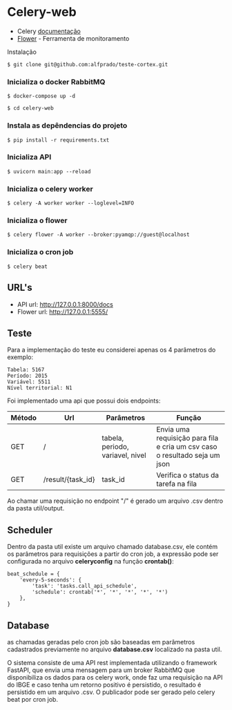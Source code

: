 # Celery-web

* Celery [documentação](https://docs.celeryproject.org/en/stable/index.html)
* [Flower](https://flower.readthedocs.io/en/latest/) - Ferramenta de monitoramento

Instalação

```$ git clone git@github.com:alfprado/teste-cortex.git```

### Inicializa o docker RabbitMQ
```$ docker-compose up -d```

```$ cd celery-web```

### Instala as depêndencias do projeto
```$ pip install -r requirements.txt```

### Inicializa API
```$ uvicorn main:app --reload```

### Inicializa o celery worker
```$ celery -A worker worker --loglevel=INFO```

### Inicializa o flower
```$ celery flower -A worker --broker:pyamqp://guest@localhost```

### Inicializa o cron job
```$ celery beat```

## URL's

* API url: http://127.0.0.1:8000/docs
* Flower url: http://127.0.0.1:5555/

## Teste

Para a implementação do teste eu considerei apenas os 4 parâmetros do exemplo:
```
Tabela: 5167
Período: 2015
Variável: 5511
Nível territorial: N1
```

Foi implementado uma api que possui dois endpoints:

Método |   Url              |	Parâmetros                      |Função
-------|--------------------|---------------------------------|-------------------------------------------------------------------------
|GET   |/                   |tabela, periodo, variavel, nivel |Envia uma requisição para fila e cria um csv caso o resultado seja um json
|GET   |/result/{task_id}   |task_id                          |Verifica o status da tarefa na fila


Ao chamar uma requisição no endpoint "/" é gerado um arquivo .csv dentro da pasta util/output.

## Scheduler

Dentro da pasta util existe um arquivo chamado database.csv, ele contém os parâmetros para requisições a partir do cron job, a expressão pode ser configurada no arquivo **celeryconfig** na função **crontab()**:

```
beat_schedule = {
    'every-5-seconds': {
        'task': 'tasks.call_api_schedule',
        'schedule': crontab('*', '*', '*', '*', '*')
    },
}
```

## Database

as chamadas geradas pelo cron job são baseadas em parâmetros cadastrados previamente no arquivo **database.csv** localizado na pasta util.

O sistema consiste de uma API rest implementada utilizando o framework FastAPI, que envia uma mensagem para um broker RabbitMQ que disponibiliza os dados para os celery work, onde faz uma requisição na API do IBGE e caso tenha um retorno positivo é persistido, o resultado é persistido em um arquivo .csv. O publicador pode ser gerado pelo celery beat por cron job.
